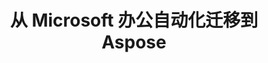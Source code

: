 ﻿---
title: 从 Microsoft 办公自动化迁移到 Aspose
type: docs
weight: 70
url: /zh/net/migration-from-microsoft-office-automation-to-aspose/
---
